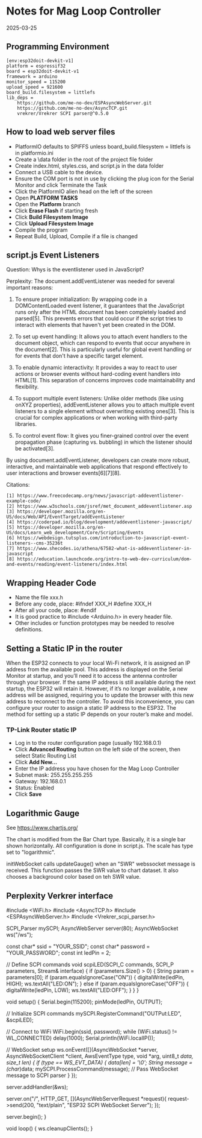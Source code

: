 # Notes for Mag Loop Controller
2025-03-25

## Programming Environment
```
[env:esp32doit-devkit-v1]
platform = espressif32
board = esp32doit-devkit-v1
framework = arduino
monitor_speed = 115200
upload_speed = 921600
board_build.filesystem = littlefs
lib_deps = 
	https://github.com/me-no-dev/ESPAsyncWebServer.git
	https://github.com/me-no-dev/AsyncTCP.git
	vrekrer/Vrekrer SCPI parser@^0.5.0
```

## How to load web server files
- PlatformIO defaults to SPIFFS unless board_build.filesystem = littlefs is in platformio.ini
- Create a \data folder in the root of the project file folder
- Create index.html, styles.css, and script.js in the data folder
- Connect a USB cable to the device. 
- Ensure the COM port is not in use by clicking the plug icon for the Serial Monitor and click Terminate the Task
- Click the PlatformIO alien head on the left of the screen
- Open **PLATFORM TASKS**
- Open the **Platform** branch
- Click **Erase Flash** if starting fresh
- Click **Build Filesystem Image**
- Click **Upload Filesystem Image**
- Compile the program
- Repeat Build, Upload, Compile if a file is changed

## script.js Event Listeners

Question: 
Whys is the eventlistener used in JavaScript?

Perplexity:
The document.addEventListener was needed for several important reasons:

1. To ensure proper initialization: By wrapping code in a DOMContentLoaded event listener, it guarantees that the JavaScript runs only after the HTML document has been completely loaded and parsed[5]. This prevents errors that could occur if the script tries to interact with elements that haven't yet been created in the DOM.

2. To set up event handling: It allows you to attach event handlers to the document object, which can respond to events that occur anywhere in the document[2]. This is particularly useful for global event handling or for events that don't have a specific target element.

3. To enable dynamic interactivity: It provides a way to react to user actions or browser events without hard-coding event handlers into HTML[1]. This separation of concerns improves code maintainability and flexibility.

4. To support multiple event listeners: Unlike older methods (like using onXYZ properties), addEventListener allows you to attach multiple event listeners to a single element without overwriting existing ones[3]. This is crucial for complex applications or when working with third-party libraries.

5. To control event flow: It gives you finer-grained control over the event propagation phase (capturing vs. bubbling) in which the listener should be activated[3].

By using document.addEventListener, developers can create more robust, interactive, and maintainable web applications that respond effectively to user interactions and browser events[6][7][8].

Citations:
```
[1] https://www.freecodecamp.org/news/javascript-addeventlistener-example-code/
[2] https://www.w3schools.com/jsref/met_document_addeventlistener.asp
[3] https://developer.mozilla.org/en-US/docs/Web/API/EventTarget/addEventListener
[4] https://coderpad.io/blog/development/addeventlistener-javascript/
[5] https://developer.mozilla.org/en-US/docs/Learn_web_development/Core/Scripting/Events
[6] https://webdesign.tutsplus.com/introduction-to-javascript-event-listeners--cms-35236t
[7] https://www.shecodes.io/athena/67582-what-is-addeventlistener-in-javascript
[8] https://education.launchcode.org/intro-to-web-dev-curriculum/dom-and-events/reading/event-listeners/index.html
```

## Wrapping Header Code

- Name the file xxx.h
- Before any code, place:
#ifndef XXX_H
#define XXX_H
- After all your code, place:
#endif
- It is good practice to #include <Arduino.h> in every header file.
- Other includes or function prototypes may be needed to resolve definitions.

## Setting a Static IP in the router

When the ESP32 connects to your local Wi-Fi network, it is assigned an IP address from the available pool. This address is displayed on the Serial Monitor at startup, and you’ll need it to access the antenna controller through your browser. If the same IP address is still available during the next startup, the ESP32 will retain it. However, if it’s no longer available, a new address will be assigned, requiring you to update the browser with this new address to reconnect to the controller. To avoid this inconvenience, you can configure your router to assign a static IP address to the ESP32. The method for setting up a static IP depends on your router’s make and model.

### TP-Link Router static IP

- Log in to the router configuration page (usually 192.168.0.1)
- Click **Advanced Routing** button on the left side of the screen, then select Static Routing List
- Click **Add New...**
- Enter the IP address you have chosen for the Mag Loop Controller
- Subnet mask: 255.255.255.255
- Gateway: 192.168.0.1
- Status: Enabled
- Click **Save**

## Logarithmic Gauge
See https://www.chartjs.org/

The chart is modified from the Bar Chart type. Basically, it is a single bar shown horizontally. All configuration is done in script.js. The scale has type set to "logarithmic".

initWebSocket calls updateGauge() when an "SWR" webssocket message is received. This function passes the SWR value to chart dataset. It also chooses a background color based on teh SWR value.

## Perplexity Verkrer interface
#include <WiFi.h>
#include <AsyncTCP.h>
#include <ESPAsyncWebServer.h>
#include <Vrekrer_scpi_parser.h>

SCPI_Parser mySCPI;
AsyncWebServer server(80);
AsyncWebSocket ws("/ws");

const char* ssid = "YOUR_SSID";
const char* password = "YOUR_PASSWORD";
const int ledPin = 2;

// Define SCPI commands
void scpiLED(SCPI_C commands, SCPI_P parameters, Stream& interface) {
  if (parameters.Size() > 0) {
    String param = parameters[0];
    if (param.equalsIgnoreCase("ON")) {
      digitalWrite(ledPin, HIGH);
      ws.textAll("LED:ON");
    } else if (param.equalsIgnoreCase("OFF")) {
      digitalWrite(ledPin, LOW);
      ws.textAll("LED:OFF");
    }
  }
}

void setup() {
  Serial.begin(115200);
  pinMode(ledPin, OUTPUT);
  
  // Initialize SCPI commands
  mySCPI.RegisterCommand("OUTPut:LED", &scpiLED);
  
  // Connect to WiFi
  WiFi.begin(ssid, password);
  while (WiFi.status() != WL_CONNECTED) delay(1000);
  Serial.println(WiFi.localIP());

  // WebSocket setup
  ws.onEvent([](AsyncWebSocket *server, AsyncWebSocketClient *client, AwsEventType type,
              void *arg, uint8_t *data, size_t len) {
    if (type == WS_EVT_DATA) {
      data[len] = '\0';
      String message = (char*)data;
      mySCPI.ProcessCommand(message); // Pass WebSocket message to SCPI parser
    }
  });

  server.addHandler(&ws);
  
  server.on("/", HTTP_GET, [](AsyncWebServerRequest *request){
    request->send(200, "text/plain", "ESP32 SCPI WebSocket Server");
  });

  server.begin();
}

void loop() {
  ws.cleanupClients();
}
